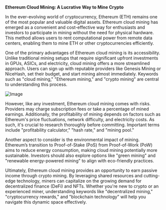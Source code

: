 **Ethereum Cloud Mining: A Lucrative Way to Mine Crypto**

In the ever-evolving world of cryptocurrency, Ethereum (ETH) remains one of the most popular and valuable digital assets. Ethereum cloud mining has emerged as a convenient and cost-effective way for enthusiasts and investors to participate in mining without the need for physical hardware. This method allows users to rent computational power from remote data centers, enabling them to mine ETH or other cryptocurrencies efficiently.

One of the primary advantages of Ethereum cloud mining is its accessibility. Unlike traditional mining setups that require significant upfront investments in GPUs, ASICs, and electricity, cloud mining offers a more streamlined approach. Users can sign up with reputable providers like Genesis Mining or NiceHash, set their budget, and start mining almost immediately. Keywords such as "cloud mining," "Ethereum mining," and "crypto mining" are central to understanding this process.

![Image](https://github.com/user-attachments/assets/31692037-0104-4703-abd1-696b6a7dd41b)

However, like any investment, Ethereum cloud mining comes with risks. Providers may charge subscription fees or take a percentage of mined earnings. Additionally, the profitability of mining depends on factors such as Ethereum's price fluctuations, network difficulty, and electricity costs. As such, it's crucial to research thoroughly before committing. Important terms include "profitability calculator," "hash rate," and "mining pool."

Another aspect to consider is the environmental impact of mining. Ethereum’s transition to Proof-of-Stake (PoS) from Proof-of-Work (PoW) aims to reduce energy consumption, making cloud mining potentially more sustainable. Investors should also explore options like "green mining" and "renewable energy-powered mining" to align with eco-friendly practices.

Ultimately, Ethereum cloud mining provides an opportunity to earn passive income through crypto mining. By leveraging shared resources and cutting-edge technology, miners can capitalize on the growing demand for decentralized finance (DeFi) and NFTs. Whether you're new to crypto or an experienced miner, understanding keywords like "decentralized mining," "cryptocurrency rewards," and "blockchain technology" will help you navigate this dynamic space effectively.